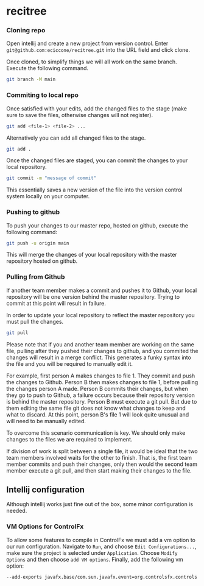 # recitree

### Cloning repo
Open intellij and create a new project from version control. Enter `git@github.com:eciccone/recitree.git` into the URL field and click clone.

Once cloned, to simplify things we will all work on the same branch. Execute the following command.
```bash
git branch -M main
```

### Commiting to local repo
Once satisfied with your edits, add the changed files to the stage (make sure to save the files, otherwise changes will not register).
```bash
git add <file-1> <file-2> ...
```

Alternatively you can add all changed files to the stage.
```bash
git add .
```

Once the changed files are staged, you can commit the changes to your local repository.
```bash
git commit -m "message of commit"
```

This essentially saves a new version of the file into the version control system locally on your computer.

### Pushing to github

To push your changes to our master repo, hosted on github, execute the following command:

```bash
git push -u origin main
```

This will merge the changes of your local repository with the master repository hosted on github.

### Pulling from Github

If another team member makes a commit and pushes it to Github, your local repository will be one version behind the master repository. Trying to commit at this point will result in failure.

In order to update your local repository to reflect the master repository you must pull the changes.
 ```bash
 git pull
 ```

Please note that if you and another team member are working on the same file, pulling after they pushed their changes to github, and you commited the changes will result in a merge conflict. This generates a funky syntax into the file and you will be required to manually edit it.

For example, first person A makes changes to file 1. They commit and push the changes to Github.
Person B then makes changes to file 1, before pulling the changes person A made. Person B commits their changes, but when they go to push to Github, a failure occurs because their repository version is behind the master repository. Person B must execute a git pull.
But due to them editing the same file git does not know what changes to keep and what to discard. At this point, person B's file 1 will look quite unusual and will need to be manually edited.

To overcome this scenario communication is key. We should only make changes to the files we are required to implement.

If division of work is split between a single file, it would be ideal that the two team members involved waits for the other to finish. That is, the first team member
commits and push their changes, only then would the second team member execute a git pull, and then start making their changes to the file.

## Intellij configuration

Although intellij works just fine out of the box, some minor configuration is needed.

### VM Options for ControlFx

To allow some features to compile in ControlFx we must add a vm option to our run configuration.
Navigate to `Run`, and choose `Edit Configurations...`, make sure the project is selected under `Application`. Choose `Modify Options` and then choose `add VM options`.
Finally, add the following vm option:

```--add-exports javafx.base/com.sun.javafx.event=org.controlsfx.controls```